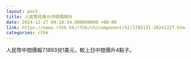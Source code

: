 ```yaml
---
layout: post
title: 人民幣兌美元中間價微升
date: 2024-12-27 09:18:54.000000000 +08:00
link: https://news.rthk.hk/rthk/ch/component/k2/1785131-20241227.htm
categories: rthk
---
```


人民幣中間價報7.1893兌1美元，較上日中間價升4點子。
